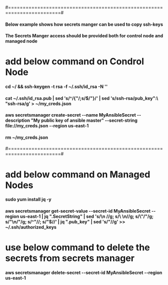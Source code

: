 #========================================================================#
#### Below example shows how secrets manger can be used to copy ssh-keys #
#### The Secrets Manger access should be provided both for control node and managed node #
# add below command on Condrol Node #
#### cd ~/ && ssh-keygen -t rsa -f ~/.ssh/id_rsa -N ''
#### cat ~/.ssh/id_rsa.pub | sed 's/^/{"/;s/$/"}/' | sed 's/ssh-rsa/pub_key\":\ "ssh-rsa/g' > ~/my_creds.json
#### aws secretsmanager create-secret --name MyAnsibleSecret --description "My public key of ansible master" --secret-string file://my_creds.json --region us-east-1
#### rm ~/my_creds.json
#========================================================================#
# add below command on Managed Nodes #
#### sudo yum install jq -y
#### aws secretsmanager get-secret-value --secret-id MyAnsibleSecret --region us-east-1 | jq ".SecretString" | sed 's/\\n //g; s/\ \n//g; s/\\"/"/g; s/"\\n/"/g; s/^"//; s/"$//' | jq ".pub_key" | sed 's/\"//g' >> ~/.ssh/authorized_keys
# use below command to delete the secrets from secrets manager
#### aws secretsmanager delete-secret --secret-id MyAnsibleSecret --region us-east-1
